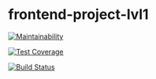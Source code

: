 # frontend-project-lvl1

[![Maintainability](https://api.codeclimate.com/v1/badges/3811aa92a325b2615641/maintainability)](https://codeclimate.com/github/snetalena/frontend-project-lvl1/maintainability)

[![Test Coverage](https://api.codeclimate.com/v1/badges/3811aa92a325b2615641/test_coverage)](https://codeclimate.com/github/snetalena/frontend-project-lvl1/test_coverage)

[![Build Status](https://travis-ci.org/snetalena/frontend-project-lvl1.svg?branch=master)](https://travis-ci.org/snetalena/frontend-project-lvl1)

